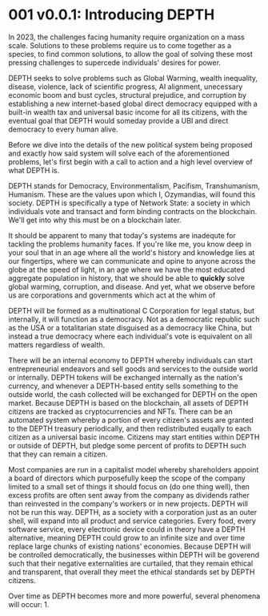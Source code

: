 # 001 v0.0.1: Introducing DEPTH

In 2023, the challenges facing humanity require organization on a mass scale. Solutions to these problems require us to come together as a species, 
to find common solutions, to allow the goal of solving these most pressing challenges to supercede individuals' desires for power.

DEPTH seeks to solve problems such as Global Warming, wealth inequality, disease, violence, lack of scientific progress, AI alignment, unecessary economic boom and bust cycles, 
structural prejudice, and corruption by establishing a new internet-based global direct democracy equipped with a built-in wealth tax and universal basic income for all its citizens,
with the eventual goal that DEPTH would someday provide a UBI and direct democracy to every human alive.

Before we dive into the details of the new political system being proposed and exactly how said system will solve each of the aforementioned problems, 
let's first begin with a call to action and a high level overview of what DEPTH is.

DEPTH stands for Democracy, Environmentalism, Pacifism, Transhumanism, Humanism. These are the values upon which I, Ozymandias, will found this society.
DEPTH is specifically a type of Network State: a society in which individuals vote and transact and form binding contracts on the blockchain. 
We'll get into why this must be on a blockchain later.

It should be apparent to many that today's systems are inadequte for tackling the problems humanity faces. If you're like me, you know deep in your soul that in an age where all the world's
history and knowledge lies at our fingertips, where we can communicate and opine to anyone across the globe at the speed of light, in an age where we have the most educated
aggregate population in history, that we should be able to **quickly** solve global warming, corruption, and disease. And yet, what we observe before us are corporations and governments
which act at the whim of 

DEPTH will be formed as a multinational C Corporation for legal status, but internally, it will function as a democracy. Not as a democratic republic such as the USA or a 
totalitarian state disguised as a democracy like China, but instead a true democracy where each individual's vote is equivalent on all matters regardless of wealth.

There will be an internal economy to DEPTH whereby individuals can start entrepreneurial endeavors and sell goods and services to the outside world or internally. DEPTH tokens
will be exchanged internally as the nation's currency, and whenever a DEPTH-based entity sells something to the outside world, the cash collected will be exchanged for DEPTH on the 
open market. Because DEPTH is based on the blockchain, all assets of DEPTH citizens are tracked as cryptocurrencies and NFTs. There can be an automated system whereby a portion of 
every citizen's assets are granted to the DEPTH treasury periodically, and then redistributed euqally to each citizen as a universal basic income. Citizens may start entities within
DEPTH or outside of DEPTH, but pledge some percent of profits to DEPTH such that they can remain a citizen.

Most companies are run in a capitalist model whereby shareholders appoint a board of directors which purposefully keep the scope of the company limited to a small set of things it
should focus on (do one thing well), then excess profits are often sent away from the company as dividends rather than reinvested in the company's workers or in new projects.
DEPTH will not be run this way. DEPTH, as a society with a corporation just as an outer shell, will expand into all product and service categories. Every food, every software service,
every electronic device could in theory have a DEPTH alternative, meaning DEPTH could grow to an infinite size and over time replace large chunks of existing nations' economies.
Because DEPTH will be controlled democratically, the businesses within DEPTH will be goverend such that their negative externalities are curtailed, that they remain ethical and
transparent, that overall they meet the ethical standards set by DEPTH citizens.

Over time as DEPTH becomes more and more powerful, several phenomena will occur:
1. 
